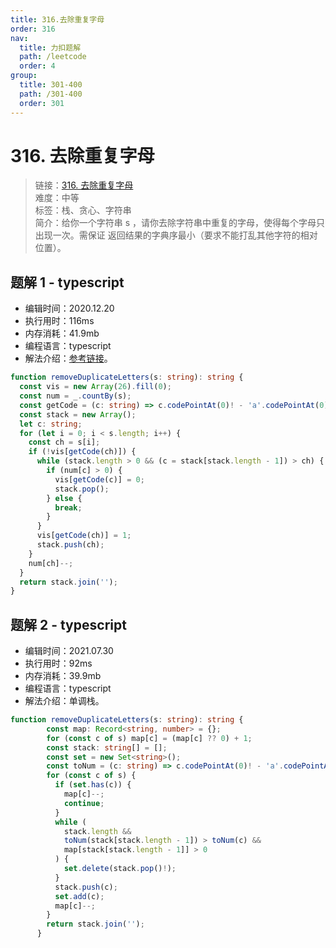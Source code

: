 ```yaml
---
title: 316.去除重复字母
order: 316
nav:
  title: 力扣题解
  path: /leetcode
  order: 4
group:
  title: 301-400
  path: /301-400
  order: 301
---
```


# 316. 去除重复字母

> 链接：[316. 去除重复字母](https://leetcode-cn.com/problems/remove-duplicate-letters/)  
> 难度：中等  
> 标签：栈、贪心、字符串  
> 简介：给你一个字符串 s ，请你去除字符串中重复的字母，使得每个字母只出现一次。需保证 返回结果的字典序最小（要求不能打乱其他字符的相对位置）。

## 题解 1 - typescript

- 编辑时间：2020.12.20
- 执行用时：116ms
- 内存消耗：41.9mb
- 编程语言：typescript
- 解法介绍：[参考链接](https://leetcode-cn.com/problems/remove-duplicate-letters/solution/qu-chu-zhong-fu-zi-mu-by-leetcode-soluti-vuso/)。

```typescript
function removeDuplicateLetters(s: string): string {
  const vis = new Array(26).fill(0);
  const num = _.countBy(s);
  const getCode = (c: string) => c.codePointAt(0)! - 'a'.codePointAt(0)!;
  const stack = new Array();
  let c: string;
  for (let i = 0; i < s.length; i++) {
    const ch = s[i];
    if (!vis[getCode(ch)]) {
      while (stack.length > 0 && (c = stack[stack.length - 1]) > ch) {
        if (num[c] > 0) {
          vis[getCode(c)] = 0;
          stack.pop();
        } else {
          break;
        }
      }
      vis[getCode(ch)] = 1;
      stack.push(ch);
    }
    num[ch]--;
  }
  return stack.join('');
}
```
## 题解 2 - typescript
- 编辑时间：2021.07.30
- 执行用时：92ms
- 内存消耗：39.9mb
- 编程语言：typescript
- 解法介绍：单调栈。
```typescript
function removeDuplicateLetters(s: string): string {
        const map: Record<string, number> = {};
        for (const c of s) map[c] = (map[c] ?? 0) + 1;
        const stack: string[] = [];
        const set = new Set<string>();
        const toNum = (c: string) => c.codePointAt(0)! - 'a'.codePointAt(0)!;
        for (const c of s) {
          if (set.has(c)) {
            map[c]--;
            continue;
          }
          while (
            stack.length &&
            toNum(stack[stack.length - 1]) > toNum(c) &&
            map[stack[stack.length - 1]] > 0
          ) {
            set.delete(stack.pop()!);
          }
          stack.push(c);
          set.add(c);
          map[c]--;
        }
        return stack.join('');
      }
```
